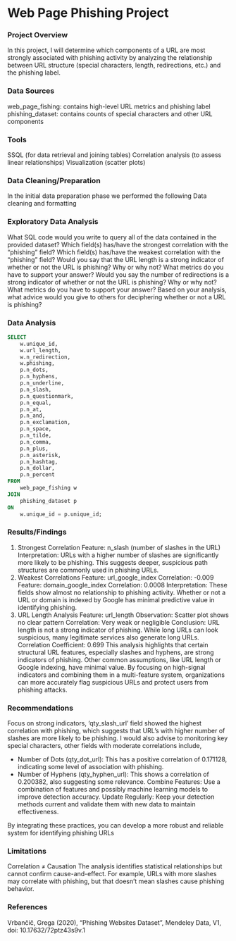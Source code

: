 # Web Page Phishing Project

### Project Overview

In this project, I will determine which components of a URL are most strongly associated with phishing activity by analyzing the relationship between URL structure (special characters, length, redirections, etc.) and the phishing label.

### Data Sources

web_page_fishing: contains high-level URL metrics and phishing label
phishing_dataset: contains counts of special characters and other URL components

### Tools

SSQL (for data retrieval and joining tables)
Correlation analysis (to assess linear relationships)
Visualization (scatter plots)

### Data Cleaning/Preparation

In the initial data preparation phase we performed the following 
Data cleaning and formatting

### Exploratory Data Analysis 

What SQL code would you write to query all of the data contained in the provided dataset?
Which field(s) has/have the strongest correlation with the “phishing” field?  Which field(s) has/have the weakest correlation with the “phishing” field?
Would you say that the URL length is a strong indicator of whether or not the URL is phishing?  Why or why not?  What metrics do you have to support your answer?
Would you say the number of redirections is a strong indicator of whether or not the URL is phishing?  Why or why not?  What metrics do you have to support your answer?
Based on your analysis, what advice would you give to others for deciphering whether or not a URL is phishing?

### Data Analysis

```sql
SELECT
    w.unique_id,
    w.url_length,
    w.n_redirection,
    w.phishing,
    p.n_dots,
    p.n_hyphens,
    p.n_underline,
    p.n_slash,
    p.n_questionmark,
    p.n_equal,
    p.n_at,
    p.n_and,
    p.n_exclamation,
    p.n_space,
    p.n_tilde,
    p.n_comma,
    p.n_plus,
    p.n_asterisk,
    p.n_hashtag,
    p.n_dollar,
    p.n_percent
FROM
    web_page_fishing w
JOIN
    phishing_dataset p
ON
    w.unique_id = p.unique_id;
```

### Results/Findings 
1. Strongest Correlation
Feature: n_slash (number of slashes in the URL)
Interpretation:
URLs with a higher number of slashes are significantly more likely to be phishing. This suggests deeper, suspicious path structures are commonly used in phishing URLs.
2. Weakest Correlations
Feature: url_google_index
Correlation: -0.009
Feature: domain_google_index
Correlation: 0.0008
Interpretation:
These fields show almost no relationship to phishing activity. Whether or not a URL or domain is indexed by Google has minimal predictive value in identifying phishing.
3. URL Length Analysis
Feature: url_length
Observation: Scatter plot shows no clear pattern
Correlation: Very weak or negligible
Conclusion:
URL length is not a strong indicator of phishing. While long URLs can look suspicious, many legitimate services also generate long URLs.
Correlation Coefficient: 0.699
This analysis highlights that certain structural URL features, especially slashes and hyphens, are strong indicators of phishing. Other common assumptions, like URL length or Google indexing, have minimal value.
By focusing on high-signal indicators and combining them in a multi-feature system, organizations can more accurately flag suspicious URLs and protect users from phishing attacks.

### Recommendations

Focus on strong indicators, ‘qty_slash_url’ field showed the highest correlation with phishing, which suggests that URL’s with higher number of slashes are more likely to be phishing. 
I would also advise to monitoring key special characters, other fields with moderate correlations include, 
- Number of Dots (qty_dot_url): This has a positive correlation of 0.171128, indicating some level of association with phishing.
- Number of Hyphens (qty_hyphen_url): This shows a correlation of 0.200382, also suggesting some relevance.
Combine Features: Use a combination of features and possibly machine learning models to improve detection accuracy.
Update Regularly: Keep your detection methods current and validate them with new data to maintain effectiveness.

By integrating these practices, you can develop a more robust and reliable system for identifying phishing URLs

### Limitations 

Correlation ≠ Causation
The analysis identifies statistical relationships but cannot confirm cause-and-effect. For example, URLs with more slashes may correlate with phishing, but that doesn’t mean slashes cause phishing behavior.

### References 

Vrbančič, Grega (2020), “Phishing Websites Dataset”, Mendeley Data, V1, doi: 10.17632/72ptz43s9v.1


